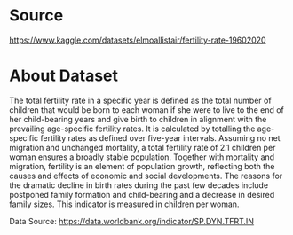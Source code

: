 # Source 
https://www.kaggle.com/datasets/elmoallistair/fertility-rate-19602020

# About Dataset
The total fertility rate in a specific year is defined as the total number of children that would be born to each woman if she were to live to the end of her child-bearing years and give birth to children in alignment with the prevailing age-specific fertility rates. It is calculated by totalling the age-specific fertility rates as defined over five-year intervals. Assuming no net migration and unchanged mortality, a total fertility rate of 2.1 children per woman ensures a broadly stable population. Together with mortality and migration, fertility is an element of population growth, reflecting both the causes and effects of economic and social developments. The reasons for the dramatic decline in birth rates during the past few decades include postponed family formation and child-bearing and a decrease in desired family sizes. This indicator is measured in children per woman.

Data Source: https://data.worldbank.org/indicator/SP.DYN.TFRT.IN